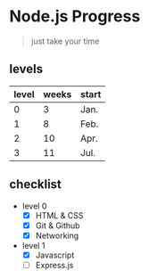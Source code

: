 # Node.js Progress

> just take your time

## levels

| level | weeks | start |
| --- | --- | --- |
| 0 | 3 | Jan.|
| 1 | 8 | Feb.|
| 2 | 10 | Apr.|
| 3 | 11 | Jul.|

## checklist

- level 0
  - [x] HTML & CSS
  - [x] Git & Github
  - [x] Networking

- level 1
  - [x] Javascript
  - [ ] Express.js